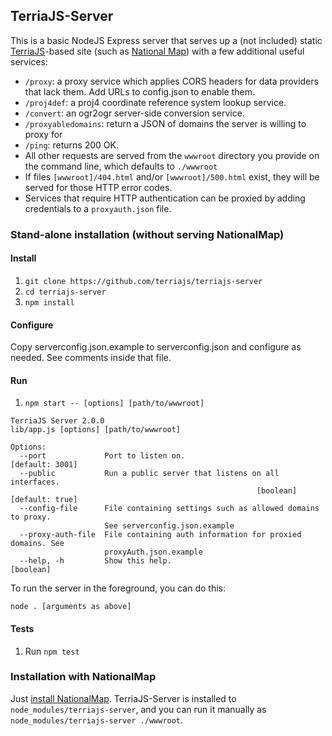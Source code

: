 ## TerriaJS-Server

This is a basic NodeJS Express server that serves up a (not included) static [TerriaJS](https://github.com/TerriaJS/TerriaJS)-based site (such as [National Map](http://nationalmap.gov.au)) with a few additional useful services:

* `/proxy`: a proxy service which applies CORS headers for data providers that lack them. Add URLs to config.json to enable them.
* `/proj4def`: a proj4 coordinate reference system lookup service.
* `/convert`: an ogr2ogr server-side conversion service.
* `/proxyabledomains`: return a JSON of domains the server is willing to proxy for
* `/ping`: returns 200 OK.
* All other requests are served from the `wwwroot` directory you provide on the command line, which defaults to `./wwwroot`
* If files `[wwwroot]/404.html` and/or `[wwwroot]/500.html` exist, they will be served for those HTTP error codes.
* Services that require HTTP authentication can be proxied by adding credentials to a `proxyauth.json` file.

### Stand-alone installation (without serving NationalMap)

#### Install

1. `git clone https://github.com/terriajs/terriajs-server`
2. `cd terriajs-server`
3. `npm install`

#### Configure
 
Copy serverconfig.json.example to serverconfig.json and configure as needed. See comments inside that file.

#### Run

1. `npm start -- [options] [path/to/wwwroot]`

```
TerriaJS Server 2.0.0
lib/app.js [options] [path/to/wwwroot]

Options:
  --port             Port to listen on.                          [default: 3001]
  --public           Run a public server that listens on all interfaces.
                                                       [boolean] [default: true]
  --config-file      File containing settings such as allowed domains to proxy.
                     See serverconfig.json.example
  --proxy-auth-file  File containing auth information for proxied domains. See
                     proxyAuth.json.example
  --help, -h         Show this help.                                   [boolean]
```

To run the server in the foreground, you can do this:

`node . [arguments as above]`

#### Tests

1. Run `npm test`

### Installation with NationalMap

  Just [install NationalMap](https://github.com/NICTA/nationalmap/wiki/Deploying-a-copy-of-National-Map). TerriaJS-Server is installed to `node_modules/terriajs-server`, and you can run it manually as `node_modules/terriajs-server ./wwwroot`.

